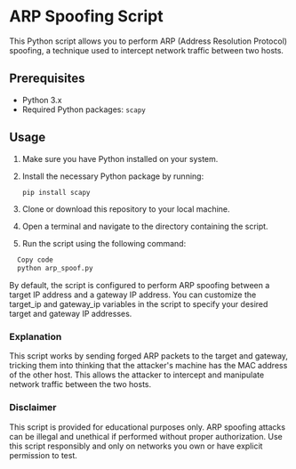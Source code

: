 # ARP Spoofing Script

This Python script allows you to perform ARP (Address Resolution Protocol) spoofing, a technique used to intercept network traffic between two hosts.

## Prerequisites

- Python 3.x
- Required Python packages: `scapy`

## Usage

1. Make sure you have Python installed on your system.
2. Install the necessary Python package by running:

   ```bash
   pip install scapy

3. Clone or download this repository to your local machine.

4. Open a terminal and navigate to the directory containing the script.

5. Run the script using the following command:

  ```bash
    Copy code
    python arp_spoof.py
  ```
By default, the script is configured to perform ARP spoofing between a target IP address and a gateway IP address. You can customize the target_ip and gateway_ip variables in the script to specify your desired target and gateway IP addresses.

### Explanation
This script works by sending forged ARP packets to the target and gateway, tricking them into thinking that the attacker's machine has the MAC address of the other host. This allows the attacker to intercept and manipulate network traffic between the two hosts.

### Disclaimer
This script is provided for educational purposes only. ARP spoofing attacks can be illegal and unethical if performed without proper authorization. Use this script responsibly and only on networks you own or have explicit permission to test.
